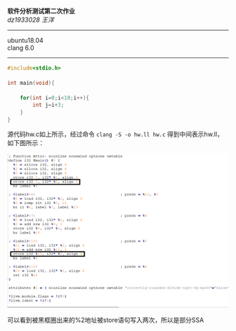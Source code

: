 **软件分析测试第二次作业**  
_dz1933028 王洋_  
***
ubuntu18.04  
clang 6.0
***
```C
#include<stdio.h>

int main(void){
	
	for(int i=0;i<10;i++){
		int j=i+3;
	}
}
```
源代码hw.c如上所示，经过命令
`clang -S -o hw.ll hw.c`
得到中间表示hw.ll，如下图所示：

![](https://github.com/NJUocean/STA/blob/master/SSA.png?raw=true)

可以看到被黑框圈出来的%2地址被store语句写入两次，所以是部分SSA

